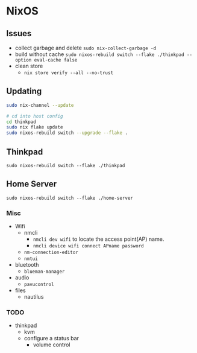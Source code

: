 # NixOS

## Issues

- collect garbage and delete
  `sudo nix-collect-garbage -d`
- build without cache
  `sudo nixos-rebuild switch --flake ./thinkpad --option eval-cache false`
- clean store
  - `nix store verify --all --no-trust`

## Updating

```sh
sudo nix-channel --update

# cd into host config
cd thinkpad
sudo nix flake update
sudo nixos-rebuild switch --upgrade --flake .
```

## Thinkpad

`sudo nixos-rebuild switch --flake ./thinkpad`

## Home Server

`sudo nixos-rebuild switch --flake ./home-server`

### Misc

- Wifi
  - nmcli
    - `nmcli dev wifi` to locate the access point(AP) name.
    - `nmcli device wifi connect APname password`
  - `nm-connection-editor`
  - `nmtui`
- bluetooth
  - `blueman-manager`
- audio
  - `pavucontrol`
- files
  - nautilus

### TODO

- thinkpad
  - kvm
  - configure a status bar
    - volume control
